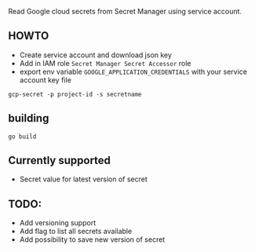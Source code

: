 Read Google cloud secrets from Secret Manager using service account.

## HOWTO

* Create service account and download json key
* Add in IAM role `Secret Manager Secret Accessor` role
* export env variable `GOOGLE_APPLICATION_CREDENTIALS` with your service account key file

```shell
gcp-secret -p project-id -s secretname
```

## building
```
go build
```

## Currently supported

* Secret value for latest version of secret

## TODO:

* Add versioning support
* Add flag to list all secrets available
* Add possibility to save new version of secret
